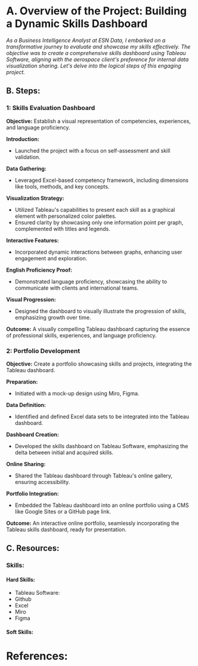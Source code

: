 # A. Overview of the Project: Building a Dynamic Skills Dashboard

*As a Business Intelligence Analyst at ESN Data, I embarked on a transformative journey to evaluate and showcase my skills effectively. The objective was to create a comprehensive skills dashboard using Tableau Software, aligning with the aerospace client's preference for internal data visualization sharing. Let's delve into the logical steps of this engaging project.*

## B. Steps:

### 1: Skills Evaluation Dashboard

**Objective:** Establish a visual representation of competencies, experiences, and language proficiency.

**Introduction:**
- Launched the project with a focus on self-assessment and skill validation.

**Data Gathering:**
- Leveraged Excel-based competency framework, including dimensions like tools, methods, and key concepts.

**Visualization Strategy:**
- Utilized Tableau's capabilities to present each skill as a graphical element with personalized color palettes.
- Ensured clarity by showcasing only one information point per graph, complemented with titles and legends.

**Interactive Features:**
- Incorporated dynamic interactions between graphs, enhancing user engagement and exploration.

**English Proficiency Proof:**
- Demonstrated language proficiency, showcasing the ability to communicate with clients and international teams.

**Visual Progression:**
- Designed the dashboard to visually illustrate the progression of skills, emphasizing growth over time.

**Outcome:** A visually compelling Tableau dashboard capturing the essence of professional skills, experiences, and language proficiency.

### 2: Portfolio Development

**Objective:** Create a portfolio showcasing skills and projects, integrating the Tableau dashboard.

**Preparation:**
- Initiated with a mock-up design using Miro, Figma.

**Data Definition:**
- Identified and defined Excel data sets to be integrated into the Tableau dashboard.

**Dashboard Creation:**
- Developed the skills dashboard on Tableau Software, emphasizing the delta between initial and acquired skills.

**Online Sharing:**
- Shared the Tableau dashboard through Tableau's online gallery, ensuring accessibility.

**Portfolio Integration:**
- Embedded the Tableau dashboard into an online portfolio using a CMS like Google Sites or a GitHub page link.

**Outcome:** An interactive online portfolio, seamlessly incorporating the Tableau skills dashboard, ready for presentation.

## C. Resources:

### Skills:

#### Hard Skills:
- Tableau Software:
- Github 
- Excel
- Miro
- Figma

#### Soft Skills:

# References:
